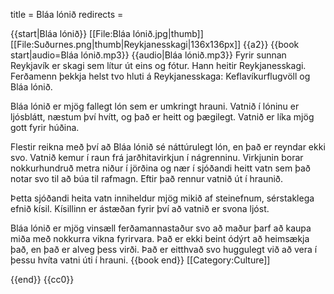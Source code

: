 title = Bláa lónið
redirects =
>>>>

{{start|Bláa lónið}}
[[File:Bláa lónið.jpg|thumb]]
[[File:Suðurnes.png|thumb|Reykjanesskagi|136x136px]]
{{a2}}
{{book start|audio=Bláa lónið.mp3}}
{{audio|Bláa lónið.mp3}}
Fyrir sunnan Reykjavík er skagi sem lítur út eins og fótur. Hann heitir Reykjanesskagi. Ferðamenn þekkja helst tvo hluti á Reykjanesskaga: Keflavíkurflugvöll og Bláa lónið.

Bláa lónið er mjög fallegt lón sem er umkringt hrauni. Vatnið í lóninu er ljósblátt, næstum því hvítt, og það er heitt og þægilegt. Vatnið er líka mjög gott fyrir húðina.

Flestir reikna með því að Bláa lónið sé náttúrulegt lón, en það er reyndar ekki svo. Vatnið kemur í raun frá jarðhitavirkjun í nágrenninu. Virkjunin borar nokkurhundruð metra niður í jörðina og nær í sjóðandi heitt vatn sem það notar svo til að búa til rafmagn. Eftir það rennur vatnið út í hraunið. 

Þetta sjóðandi heita vatn inniheldur mjög mikið af steinefnum, sérstaklega efnið kísil. Kísillinn er ástæðan fyrir því að vatnið er svona ljóst.

Bláa lónið er mjög vinsæll ferðamannastaður svo að maður þarf að kaupa miða með nokkurra vikna fyrirvara. Það er ekki beint ódýrt að heimsækja það, en það er alveg þess virði. Það er eitthvað svo huggulegt við að vera í þessu hvíta vatni úti í hrauni.
{{book end}}
[[Category:Culture]]

{{end}}
<noinclude>{{cc0}}</noinclude>